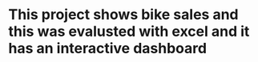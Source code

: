 # This project shows bike sales and this was evalusted with excel and it has an interactive dashboard
